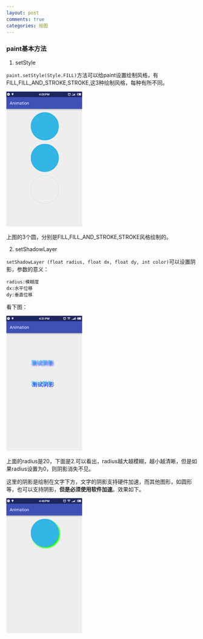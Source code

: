 ```yaml
---
layout: post
comments: true
categories: 绘图
---
```

### paint基本方法

  1. setStyle

  `paint.setStyle(Style.FILL)`方法可以给paint设置绘制风格，有FILL,FILL_AND_STROKE,STROKE,这3种绘制风格，每种有所不同。

  ![style](/icons/draw/basic_style.png)

  上图的3个圆，分别是FILL,FILL_AND_STROKE,STROKE风格绘制的。

  2. setShadowLayer 
  
  `setShadowLayer (float radius, float dx, float dy, int color)`可以设置阴影，参数的意义：

    radius:模糊度
	dx:水平位移
	dy:垂直位移

  看下图：

  ![style](/icons/draw/shadow.png)

  上面的radius是20，下面是2.可以看出，radius越大越模糊，越小越清晰，但是如果radius设置为0，则阴影消失不见。

  这里的阴影是绘制在文字下方，文字的阴影支持硬件加速，而其他图形，如圆形等，也可以支持阴影，**但是必须使用软件加速**。效果如下。

  ![style](/icons/draw/shadow2.png)
  

  
  

  


